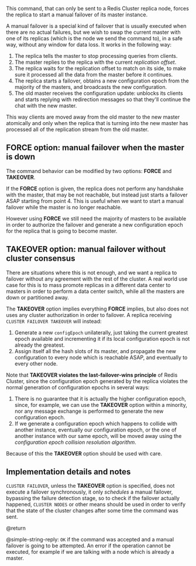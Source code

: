 This command, that can only be sent to a Redis Cluster replica node, forces the
replica to start a manual failover of its master instance.

A manual failover is a special kind of failover that is usually executed when
there are no actual failures, but we wish to swap the current master with one of
its replicas (which is the node we send the command to), in a safe way, without
any window for data loss. It works in the following way:

1. The replica tells the master to stop processing queries from clients.
2. The master replies to the replica with the current _replication offset_.
3. The replica waits for the replication offset to match on its side, to make
   sure it processed all the data from the master before it continues.
4. The replica starts a failover, obtains a new configuration epoch from the
   majority of the masters, and broadcasts the new configuration.
5. The old master receives the configuration update: unblocks its clients and
   starts replying with redirection messages so that they'll continue the chat
   with the new master.

This way clients are moved away from the old master to the new master atomically
and only when the replica that is turning into the new master has processed all
of the replication stream from the old master.

## FORCE option: manual failover when the master is down

The command behavior can be modified by two options: **FORCE** and **TAKEOVER**.

If the **FORCE** option is given, the replica does not perform any handshake
with the master, that may be not reachable, but instead just starts a failover
ASAP starting from point 4. This is useful when we want to start a manual
failover while the master is no longer reachable.

However using **FORCE** we still need the majority of masters to be available in
order to authorize the failover and generate a new configuration epoch for the
replica that is going to become master.

## TAKEOVER option: manual failover without cluster consensus

There are situations where this is not enough, and we want a replica to failover
without any agreement with the rest of the cluster. A real world use case for
this is to mass promote replicas in a different data center to masters in order
to perform a data center switch, while all the masters are down or partitioned
away.

The **TAKEOVER** option implies everything **FORCE** implies, but also does not
uses any cluster authorization in order to failover. A replica receiving
`CLUSTER FAILOVER TAKEOVER` will instead:

1. Generate a new `configEpoch` unilaterally, just taking the current greatest
   epoch available and incrementing it if its local configuration epoch is not
   already the greatest.
2. Assign itself all the hash slots of its master, and propagate the new
   configuration to every node which is reachable ASAP, and eventually to every
   other node.

Note that **TAKEOVER violates the last-failover-wins principle** of Redis
Cluster, since the configuration epoch generated by the replica violates the
normal generation of configuration epochs in several ways:

1. There is no guarantee that it is actually the higher configuration epoch,
   since, for example, we can use the **TAKEOVER** option within a minority, nor
   any message exchange is performed to generate the new configuration epoch.
2. If we generate a configuration epoch which happens to collide with another
   instance, eventually our configuration epoch, or the one of another instance
   with our same epoch, will be moved away using the _configuration epoch
   collision resolution algorithm_.

Because of this the **TAKEOVER** option should be used with care.

## Implementation details and notes

`CLUSTER FAILOVER`, unless the **TAKEOVER** option is specified, does not
execute a failover synchronously, it only _schedules_ a manual failover,
bypassing the failure detection stage, so to check if the failover actually
happened, `CLUSTER NODES` or other means should be used in order to verify that
the state of the cluster changes after some time the command was sent.

@return

@simple-string-reply: `OK` if the command was accepted and a manual failover is
going to be attempted. An error if the operation cannot be executed, for example
if we are talking with a node which is already a master.
